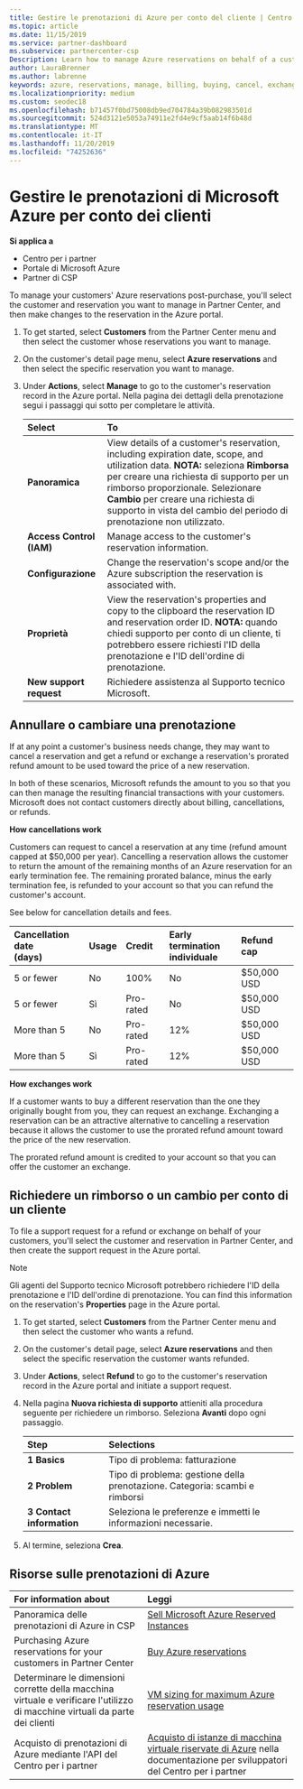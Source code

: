 ```yaml
---
title: Gestire le prenotazioni di Azure per conto del cliente | Centro per i partner
ms.topic: article
ms.date: 11/15/2019
ms.service: partner-dashboard
ms.subservice: partnercenter-csp
Description: Learn how to manage Azure reservations on behalf of a customer, including how to cancel a reservation, exchange a reservation, or request a refund.
author: LauraBrenner
ms.author: labrenne
keywords: azure, reservations, manage, billing, buying, cancel, exchange, early termination fee
ms.localizationpriority: medium
ms.custom: seodec18
ms.openlocfilehash: b71457f0bd75008db9ed704784a39b082983501d
ms.sourcegitcommit: 524d3121e5053a74911e2fd4e9cf5aab14f6b48d
ms.translationtype: MT
ms.contentlocale: it-IT
ms.lasthandoff: 11/20/2019
ms.locfileid: "74252636"
---
```

# <a name="manage-microsoft-azure-reservations-on-behalf-of-your-customers"></a>Gestire le prenotazioni di Microsoft Azure per conto dei clienti       

**Si applica a**

-  Centro per i partner
-  Portale di Microsoft Azure 
-  Partner di CSP

To manage your customers' Azure reservations post-purchase, you'll select the customer and reservation you want to manage in Partner Center, and then make changes to the reservation in the Azure portal. 

1. To get started, select **Customers** from the Partner Center menu and then select the customer whose reservations you want to manage. 

2. On the customer's detail page menu, select **Azure reservations** and then select the specific reservation you want to manage.  

3. Under **Actions**, select **Manage** to go to the customer's reservation record in the Azure portal. Nella pagina dei dettagli della prenotazione segui i passaggi qui sotto per completare le attività.  

    | **Select**   | **To**    |
    |:-----------------------------|:-----------------|
    | **Panoramica**   | View details of a customer's reservation, including expiration date, scope, and utilization data. **NOTA:** seleziona **Rimborsa** per creare una richiesta di supporto per un rimborso proporzionale. Selezionare **Cambio** per creare una richiesta di supporto in vista del cambio del periodo di prenotazione non utilizzato.  
    | **Access Control (IAM)**   | Manage access to the customer's reservation information.|
    | **Configurazione**   | Change the reservation's scope and/or the Azure subscription the reservation is associated with.    |
    | **Proprietà**   | View the reservation's properties and copy to the clipboard the reservation ID and reservation order ID. **NOTA:** quando chiedi supporto per conto di un cliente, ti potrebbero essere richiesti l'ID della prenotazione e l'ID dell'ordine di prenotazione.    |
    | **New support request**    | Richiedere assistenza al Supporto tecnico Microsoft.   |
 
## <a name="cancel-or-exchange-a-reservation"></a>Annullare o cambiare una prenotazione 

If at any point a customer's business needs change, they may want to cancel a reservation and get a refund or exchange a reservation's prorated refund amount to be used toward the price of a new reservation.

In both of these scenarios, Microsoft refunds the amount to you so that you can then manage the resulting financial transactions with your customers. Microsoft does not contact customers directly about billing, cancellations, or refunds.   
 

**How cancellations work**

Customers can request to cancel a reservation at any time (refund amount capped at $50,000 per year). Cancelling a reservation allows the customer to return the amount of the remaining months of an Azure reservation for an early termination fee. The remaining prorated balance, minus the early termination fee, is refunded to your account so that you can refund the customer's account. 

See below for cancellation details and fees.


|**Cancellation date**<br> (days)   |**Usage**    |**Credit**  |**Early termination**<br> individuale    |**Refund cap** | 
|:----------------------------------|:------------|:-----------|:--------------------------------|:--------------|
|5 or fewer                         | No          | 100%       | No                              | $50,000 USD   |
|5 or fewer                         | Sì         | Pro-rated  | No                              | $50,000 USD   |
|More than 5                        | No          | Pro-rated  | 12%                             | $50,000 USD   |
|More than 5                        | Sì         | Pro-rated  | 12%                             | $50,000 USD   |


**How exchanges work** 

If a customer wants to buy a different reservation than the one they originally bought from you, they can request an exchange. Exchanging a reservation can be an attractive alternative to cancelling a reservation because it allows the customer to use the prorated refund amount toward the price of the new reservation. 

The prorated refund amount is credited to your account so that you can offer the customer an exchange.


## <a name="request-a-refund-or-exchange-on-behalf-of-a-customer"></a>Richiedere un rimborso o un cambio per conto di un cliente 

To file a support request for a refund or exchange on behalf of your customers, you'll select the customer and reservation in Partner Center, and then create the support request in the Azure portal. 

>[!NOTE]
>Gli agenti del Supporto tecnico Microsoft potrebbero richiedere l'ID della prenotazione e l'ID dell'ordine di prenotazione. You can find this information on the reservation's **Properties** page in the Azure portal. 

1. To get started, select **Customers** from the Partner Center menu and then select the customer who wants a refund. 

2. On the customer's detail page, select **Azure reservations** and then select the specific reservation the customer wants refunded.  

3. Under **Actions**, select **Refund** to go to the customer's reservation record in the Azure portal and initiate a support request.  

4. Nella pagina **Nuova richiesta di supporto** attieniti alla procedura seguente per richiedere un rimborso. Seleziona **Avanti** dopo ogni passaggio. 

    |**Step**                    |**Selections**    |
    |:---------------------------|:-----------------|
    |**1 Basics**                |Tipo di problema: fatturazione  |
    |**2 Problem**               |Tipo di problema: gestione della prenotazione. Categoria: scambi e rimborsi |
    |**3 Contact information**   |Seleziona le preferenze e immetti le informazioni necessarie. 

5.  Al termine, seleziona **Crea**.

## <a name="azure-reservations-resources"></a>Risorse sulle prenotazioni di Azure
|**For information about**   |**Leggi**    |
|:-----------------------------|:-----------------|
|Panoramica delle prenotazioni di Azure in CSP  | [Sell Microsoft Azure Reserved Instances](azure-reservations.md) |
|Purchasing Azure reservations for your customers in Partner Center   |[Buy Azure reservations](azure-reservations-buying.md) |
|Determinare le dimensioni corrette della macchina virtuale e verificare l'utilizzo di macchine virtuali da parte dei clienti   |[VM sizing for maximum Azure reservation usage](azure-usage.md)   |
|Acquisto di prenotazioni di Azure mediante l'API del Centro per i partner | [Acquisto di istanze di macchina virtuale riservate di Azure](https://docs.microsoft.com/partner-center/develop/purchase-azure-reservations) nella documentazione per sviluppatori del Centro per i partner

